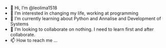 - 👋 Hi, I’m @leolima1518
- 👀 I’m interested in changing my life, working at programming
- 🌱 I’m currently learning about Python and Annalise and Development of Systems
- 💞️ I’m looking to collaborate on nothing. I need to learn first and after collaborate.
- 📫 How to reach me ...

<!---
leolima1518/leolima1518 is a ✨ special ✨ repository because its `README.md` (this file) appears on your GitHub profile.
You can click the Preview link to take a look at your changes.
--->
